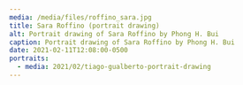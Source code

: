 ```yaml
---
media: /media/files/roffino_sara.jpg
title: Sara Roffino (portrait drawing)
alt: Portrait drawing of Sara Roffino by Phong H. Bui
caption: Portrait drawing of Sara Roffino by Phong H. Bui
date: 2021-02-11T12:08:00-0500
portraits:
  - media: 2021/02/tiago-gualberto-portrait-drawing
---
```

